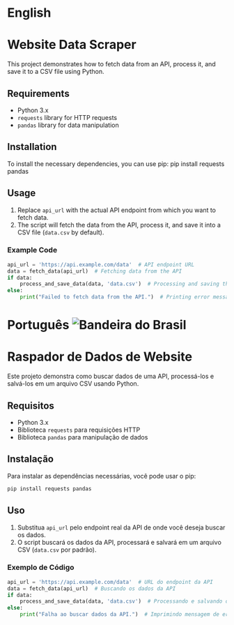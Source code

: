 # English
# Website Data Scraper

This project demonstrates how to fetch data from an API, process it, and save it to a CSV file using Python.

## Requirements

- Python 3.x
- `requests` library for HTTP requests
- `pandas` library for data manipulation

## Installation

To install the necessary dependencies, you can use pip:
pip install requests pandas

## Usage

1. Replace `api_url` with the actual API endpoint from which you want to fetch data.
2. The script will fetch the data from the API, process it, and save it into a CSV file (`data.csv` by default).

### Example Code

```python
api_url = 'https://api.example.com/data'  # API endpoint URL
data = fetch_data(api_url)  # Fetching data from the API
if data:
    process_and_save_data(data, 'data.csv')  # Processing and saving the data to a CSV file
else:
    print("Failed to fetch data from the API.")  # Printing error message if data is not fetched
```
# Português ![Bandeira do Brasil](bandeira_brasil.svg)

# **Raspador de Dados de Website**

Este projeto demonstra como buscar dados de uma API, processá-los e salvá-los em um arquivo CSV usando Python.

## Requisitos

- Python 3.x
- Biblioteca `requests` para requisições HTTP
- Biblioteca `pandas` para manipulação de dados

## Instalação

Para instalar as dependências necessárias, você pode usar o pip:
```bash
pip install requests pandas
```

## Uso

1. Substitua `api_url` pelo endpoint real da API de onde você deseja buscar os dados.
2. O script buscará os dados da API, processará e salvará em um arquivo CSV (`data.csv` por padrão).

### Exemplo de Código

```python
api_url = 'https://api.example.com/data'  # URL do endpoint da API
data = fetch_data(api_url)  # Buscando os dados da API
if data:
    process_and_save_data(data, 'data.csv')  # Processando e salvando os dados em um arquivo CSV
else:
    print("Falha ao buscar dados da API.")  # Imprimindo mensagem de erro caso não consiga buscar os dados
```
